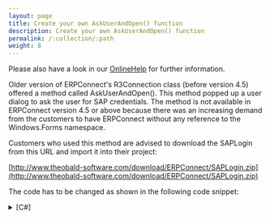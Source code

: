 ```yaml
---
layout: page
title: Create your own AskUserAndOpen() function
description: Create your own AskUserAndOpen() function
permalink: /:collection/:path
weight: 8
---
```


Please also have a look in our [OnlineHelp](https://help.theobald-software.com/en/) for further information.

Older version of ERPConnect's R3Connection class (before version 4.5) offered a method called AskUserAndOpen(). This method popped up a user dialog to ask the user for SAP credentials. The method is not available in ERPConnect version 4.5 or above because there was an increasing demand from the customers to have ERPConnect without any reference to the Windows.Forms namespace.

Customers who used this method are advised to download the SAPLogin from this URL and import it into their project:

[http://www.theobald-software.com/download/ERPConnect/SAPLogin.zip](http://www.theobald-software.com/download/ERPConnect/SAPLogin.zip)

The code has to be changed as shown in the following code snippet:

<details>
<summary>[C#]</summary>
{% highlight csharp %}
R3Connection con = new R3Connection();
SAPLogin MyLoginForm = new SAPLogin(con, true);
 
if (MyLoginForm.ShowDialog() == DialogResult.Cancel)
    return;
{% endhighlight %}
</details>